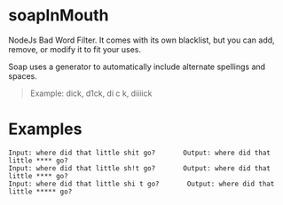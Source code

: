# soapInMouth
NodeJs Bad Word Filter. It comes with its own blacklist, but you can add, remove, or modify it to fit your uses.

Soap uses a generator to automatically include alternate spellings and spaces. 

> Example: dick, d1ck, di c k, diiiick

# Examples

```
Input: where did that little shit go?       Output: where did that little **** go?
Input: where did that little sh!t go?       Output: where did that little **** go?
Input: where did that little shi t go?       Output: where did that little ***** go?
```
